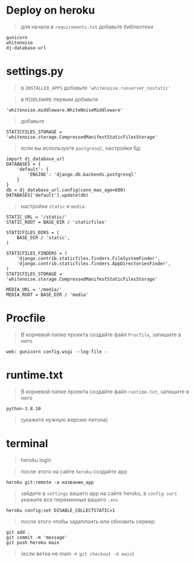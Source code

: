 # Deploy on heroku

> для начала в `requirements.txt` добавьте библеотеки
```
gunicorn
whitenoise
dj-database-url
```

# settings.py
> в `INSTALLED_APPS` добавьте `'whitenoise.runserver_nostatic'`

> в `MIDDLEWARE` первым добавьте 
```
'whitenoise.middleware.WhiteNoiseMiddleware'
```

> добавьте 
```
STATICFILES_STORAGE = 'whitenoise.storage.CompressedManifestStaticFilesStorage'
```

> если вы используете `postgresql`, настройки бд:
```
import dj_database_url
DATABASES = {
    'default': {
        'ENGINE': 'django.db.backends.postgresql'
    }
} 
db = dj_database_url.config(conn_max_age=600)
DATABASES['default'].update(db)
```

> настройки `static` и `media`:
```
STATIC_URL = '/static/'
STATIC_ROOT = BASE_DIR / 'staticfiles'

STATICFILES_DIRS = (
    BASE_DIR / 'static',
)

STATICFILES_FINDERS = (
    'django.contrib.staticfiles.finders.FileSystemFinder',
    'django.contrib.staticfiles.finders.AppDirectoriesFinder',
)
STATICFILES_STORAGE = 'whitenoise.storage.CompressedManifestStaticFilesStorage'

MEDIA_URL = '/media/'
MEDIA_ROOT = BASE_DIR / 'media'
```


# Procfile
> В корневой папке проекта создайте файл `Procfile`, запишите в него
```
web: gunicorn config.wsgi --log-file -
```

# runtime.txt
> В корневой папке проекта создайте файл `runtime.txt`, запишите в него
```
python-3.8.10
``` 
> (укажите нужную версию питона)


# terminal
> heroku login

> после этого на сайте `heroku` создайте app

```
heroku git:remote -a название_app
```

> зайдите в `settings` вашего app на сайте heroku, в `config vars` укажите все переменные вашего `.env`

```
heroku config:set DISABLE_COLLECTSTATIC=1
```

> после этого чтобы задеплоить или обновить сервер:
```
git add .
git commit -m 'message'
git push heroku main 
```
> (если ветка не main -> `git checkout -b main`)
